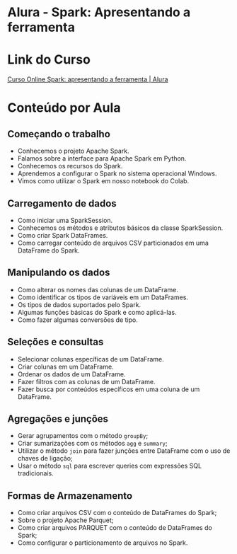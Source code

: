 # Alura - Spark: Apresentando a ferramenta

# Link do Curso

[Curso Online Spark: apresentando a ferramenta | Alura](https://cursos.alura.com.br/course/spark-apresentando-ferramenta)

# Conteúdo por Aula

## Começando o trabalho

- Conhecemos o projeto Apache Spark.
- Falamos sobre a interface para Apache Spark em Python.
- Conhecemos os recursos do Spark.
- Aprendemos a configurar o Spark no sistema operacional Windows.
- Vimos como utilizar o Spark em nosso notebook do Colab.

## Carregamento de dados

- Como iniciar uma SparkSession.
- Conhecemos os métodos e atributos básicos da classe SparkSession.
- Como criar Spark DataFrames.
- Como carregar conteúdo de arquivos CSV particionados em uma DataFrame do Spark.

## Manipulando os dados

- Como alterar os nomes das colunas de um DataFrame.
- Como identificar os tipos de variáveis em um DataFrames.
- Os tipos de dados suportados pelo Spark.
- Algumas funções básicas do Spark e como aplicá-las.
- Como fazer algumas conversões de tipo.

## Seleções e consultas

- Selecionar colunas específicas de um DataFrame.
- Criar colunas em um DataFrame.
- Ordenar os dados de um DataFrame.
- Fazer filtros com as colunas de um DataFrame.
- Fazer busca por conteúdos específicos em uma coluna de um DataFrame.

## Agregações e junções

- Gerar agrupamentos com o método `groupBy`;
- Criar sumarizações com os métodos `agg` e `summary`;
- Utilizar o método `join` para fazer junções entre DataFrame com o uso de chaves de ligação;
- Usar o método `sql` para escrever queries com expressões SQL tradicionais.

## Formas de Armazenamento

- Como criar arquivos CSV com o conteúdo de DataFrames do Spark;
- Sobre o projeto Apache Parquet;
- Como criar arquivos PARQUET com o conteúdo de DataFrames do Spark;
- Como configurar o particionamento de arquivos no Spark.
